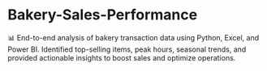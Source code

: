 # Bakery-Sales-Performance
📊 End-to-end analysis of bakery transaction data using Python, Excel, and Power BI. Identified top-selling items, peak hours, seasonal trends, and provided actionable insights to boost sales and optimize operations.
